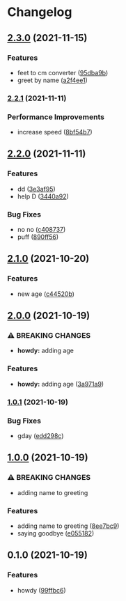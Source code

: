 # Changelog

## [2.3.0](https://www.github.com/kalosisz/python-t/compare/v2.2.1...v2.3.0) (2021-11-15)


### Features

* feet to cm converter ([95dba9b](https://www.github.com/kalosisz/python-t/commit/95dba9bfb9de4e3ae2984e9f2827b119ee533480))
* greet by name ([a2f4ee1](https://www.github.com/kalosisz/python-t/commit/a2f4ee145ea30335616dde231103b960079dd8ca))

### [2.2.1](https://www.github.com/kalosisz/python-t/compare/v2.2.0...v2.2.1) (2021-11-11)


### Performance Improvements

* increase speed ([8bf54b7](https://www.github.com/kalosisz/python-t/commit/8bf54b7d5824617de80dd2ed23711dfc4cbd1c71))

## [2.2.0](https://www.github.com/kalosisz/python-t/compare/v2.1.0...v2.2.0) (2021-11-11)


### Features

* dd ([3e3af95](https://www.github.com/kalosisz/python-t/commit/3e3af95a00dce59a37cf052c65655d409c8937cb))
* help D ([3440a92](https://www.github.com/kalosisz/python-t/commit/3440a9239a718a02831c0eb63b622e70c96d08d2))


### Bug Fixes

* no no ([c408737](https://www.github.com/kalosisz/python-t/commit/c4087376a120622c71e2bc819d74c019e4eee942))
* puff ([890ff56](https://www.github.com/kalosisz/python-t/commit/890ff56a55a2feaf559efc5b6069e39d1f9f2c7d))

## [2.1.0](https://www.github.com/kalosisz/python-t/compare/v2.0.0...v2.1.0) (2021-10-20)


### Features

* new age ([c44520b](https://www.github.com/kalosisz/python-t/commit/c44520b9c3fc21d5076afdf3bf8a0859caf13632))

## [2.0.0](https://www.github.com/kalosisz/python-t/compare/v1.0.1...v2.0.0) (2021-10-19)


### ⚠ BREAKING CHANGES

* **howdy:** adding age

### Features

* **howdy:** adding age ([3a971a9](https://www.github.com/kalosisz/python-t/commit/3a971a9ca68f8212faef5a394040c987968aa396))

### [1.0.1](https://www.github.com/kalosisz/python-t/compare/v1.0.0...v1.0.1) (2021-10-19)


### Bug Fixes

* gday ([edd298c](https://www.github.com/kalosisz/python-t/commit/edd298cf0731790e89e15a22c73be2736df25b89))

## [1.0.0](https://www.github.com/kalosisz/python-t/compare/v0.1.0...v1.0.0) (2021-10-19)


### ⚠ BREAKING CHANGES

* adding name to greeting

### Features

* adding name to greeting ([8ee7bc9](https://www.github.com/kalosisz/python-t/commit/8ee7bc98d6a7950bbe50bf006ca4d6fae89a2570))
* saying goodbye ([e055182](https://www.github.com/kalosisz/python-t/commit/e0551825fd20771810be1bfad7dce53a97746538))

## 0.1.0 (2021-10-19)


### Features

* howdy ([99ffbc6](https://www.github.com/kalosisz/python-t/commit/99ffbc6f1b29b9607e8077b47b15734ecc301b52))
